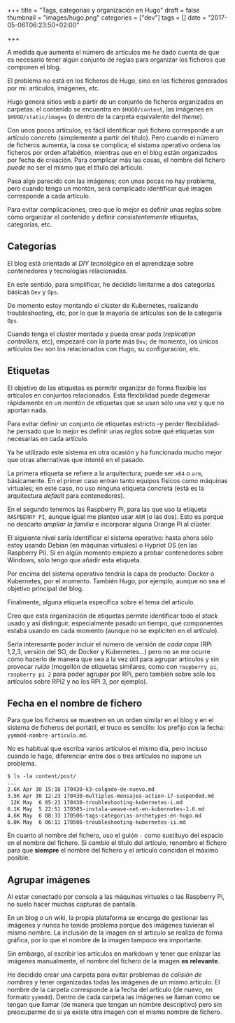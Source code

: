 +++
title = "Tags, categorias y organización en Hugo"
draft = false
thumbnail = "images/hugo.png"
categories = ["dev"]
tags = []
date = "2017-05-06T06:23:50+02:00"

+++

A medida que aumenta el número de artículos me he dado cuenta de que es necesario tener algún conjunto de reglas para organizar los ficheros que componen el blog.

El problema no está en los ficheros de Hugo, sino en los ficheros generados por mi: artículos, imágenes, etc.
<!--more-->

Hugo genera sitios web a partir de un conjunto de ficheros organizados en carpetas: el contenido se encuentra en `$HUGO/content`, las imágenes en `$HUGO/static/images` (o dentro de la carpeta equivalente del _theme_).

Con unos pocos artículos, es fácil identificar qué fichero corresponde a un artículo concreto (simplemente a partir del título). Pero cuando el número de ficheros aumenta, la cosa se complica; el sistama operativo ordena los ficheros por orden alfabético, mientras que en el blog están organizados por fecha de creación. Para complicar más las cosas, el nombre del fichero _puede_ no ser el mismo que el título del artículo.

Pasa algo parecido con las imágenes; con unas pocas no hay problema, pero cuando tenga un montón, será complicado identificar qué imagen corresponde a cada artículo. 

Para evitar complicaciones, creo que lo mejor es definir unas reglas sobre cómo organizar el contenido y definir _consistentemente_ etiquetas, categorías, etc.

## Categorías

El blog está orientado al _DIY tecnológico_ en el aprendizaje sobre contenedores y tecnologías relacionadas.

En este sentido, para simplificar, he decidido limitarme a dos categorías básicas `Dev` y `Ops`.

De momento estoy montando el clúster de Kubernetes, realizando troubleshooting, etc, por lo que la mayoría de artículos son de la categoría `Ops`.

Cuando tenga el clúster montado y pueda crear _pods_ (_replication controllers_, etc), empezaré con la parte más `Dev`; de momento, los únicos artículos `Dev` son los relacionados con Hugo, su configuración, etc.

## Etiquetas

El objetivo de las etiquetas es permitir organizar de forma flexible los artículos en conjuntos relacionados. Esta flexibilidad puede degenerar rápidamente en un montón de etiquetas que se usan sólo una vez y que no aportan nada.

Para evitar definir un conjunto de etiquetas estricto -y perder flexibilidad- he pensado que lo mejor es definir unas _reglas_ sobre qué etiquetas son necesarias en cada artículo.

Ya he utilizado este sistema en otra ocasión y ha funcionado mucho mejor que otras alternativas que intenté en el pasado.

La primera etiqueta se refiere a la arquitectura; puede ser `x64` o `arm`, básicamente. En el primer caso entran tanto equipos físicos como máquinas virtuales; en este caso, no uso ninguna etiqueta concreta (esta es la arquitectura _default_ para contenedores).

En el segundo tenemos las Raspberry Pi, para las que uso la etiqueta `RASPBERRY PI`, aunque igual me planteo usar `ARM` (o las dos). Esto es porque no descarto _ampliar la familia_ e incorporar alguna Orange Pi al clúster.

El siguiente nivel sería identificar el sistema operativo: hasta ahora sólo estoy usando Debian (en máquinas virtuales) o Hypriot OS (en las Raspberry Pi). Si en algún momento empiezo a probar contenedores sobre Windows, sólo tengo que añadir esta etiqueta.

Por encima del sistema operativo tendría la capa de producto: Docker o Kubernetes, por el momento. También  Hugo, por ejemplo, aunque no sea el objetivo principal del blog.

Finalmente, alguna etiqueta específica sobre el tema del artículo.

Creo que esta organización de etiquetas permite identificar todo el _stack_ usado y así distinguir, especialmente pasado un tiempo, qué componentes estaba usando en cada momento (aunque no se expliciten en el artículo).

Sería interesante poder incluir el número de versión de _cada capa_ (RPi 1,2,3, versión del SO, de Docker y Kubernetes...) pero no se me ocurre cómo hacerlo de manera que sea a la vez útil para agrupar artículos y sin provocar _ruido_ (mogollón de etiquetas similares, como con `raspberry pi`, `raspberry pi 2` para poder agrupar por RPi, pero también sobre sólo los artículos sobre RPi2 y no los RPi 3, por ejemplo).

## Fecha en el nombre de fichero

Para que los ficheros se muestren en un orden similar en el blog y en el sistema de ficheros del portátil, el truco es sencillo: los prefijo con la fecha: `yymmdd-nombre-articulo.md`.

No es habitual que escriba varios artículos el mismo día, pero incluso cuando lo hago, diferenciar entre dos o tres artículos no supone un problema.

```txt
$ ls -la content/post/
...
2.6K Apr 30 15:18 170430-k3-colgado-de-nuevo.md
3.5K Apr 30 12:23 170430-multiples-mensajes-action-17-suspended.md
 12K May  6 05:23 170430-troubleshooting-kubernetes-i.md
6.1K May  5 22:51 170505-instala-weave-net-en-kubernetes-1.6.md
4.6K May  6 08:33 170506-tags-categorias-archetypes-en-hugo.md
6.0K May  6 06:11 170506-troubleshooting-kubernetes-ii.md
```

En cuanto al nombre del fichero, uso el guión `-` como sustituyo del espacio en el nombre del fichero. Si cambio el título del artículo, renombro el fichero para que **siempre** el nombre del fichero y el artículo coincidan el máximo posible. 

## Agrupar imágenes

Al estar conectado por consola a las máquinas virtuales o las Raspberry Pi, no suelo hacer muchas capturas de pantalla.

En un blog o un wiki, la propia plataforma se encarga de gestionar las imágenes y nunca he tenido problema porque dos imágenes tuvieran el mismo nombre. La inclusión de la imagen en el artículo se realiza de forma gráfica, por lo que el nombre de la imagen tampoco era importante.

Sin embargo, al escribir los artículos en markdown y tener que enlazar las imágenes manualmente, el nombre del fichero de la imagen **es relevante**.

He decidido crear una carpeta para evitar problemas de _colisión de nombres_ y tener organizadas todas las imágenes de un mismo artículo. El nombre de la carpeta corresponde a la fecha del artículo (de nuevo, en formato `yymmdd`). Dentro de cada carpeta las imágenes se llaman como se tengan que llamar (de manera que tengan un nombre descriptivo) pero sin preocuparme de si ya existe otra imagen con el mismo nombre de fichero.


